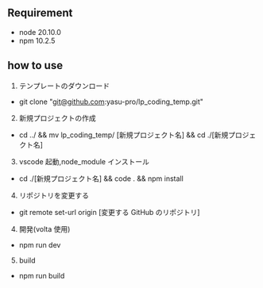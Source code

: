 ## Requirement

- node 20.10.0
- npm 10.2.5

## how to use

1. テンプレートのダウンロード

- git clone "git@github.com:yasu-pro/lp_coding_temp.git"

2. 新規プロジェクトの作成

- cd ../ && mv lp_coding_temp/ [新規プロジェクト名] && cd ./[新規プロジェクト名]

3. vscode 起動,node_module インストール

- cd ./[新規プロジェクト名] && code . && npm install

4. リポジトリを変更する

- git remote set-url origin [変更する GitHub のリポジトリ]

4. 開発(volta 使用)

- npm run dev

5. build

- npm run build
